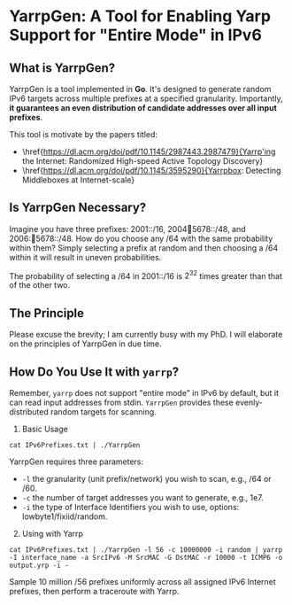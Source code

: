 
# YarrpGen: A Tool for Enabling Yarp Support for "Entire Mode" in IPv6

## What is YarrpGen?

YarrpGen is a tool implemented in __Go__. It's designed to generate random IPv6 targets across multiple prefixes at a specified granularity. Importantly, __it guarantees an even distribution of candidate addresses over all input prefixes__.

This tool is motivate by the papers titled:

- \href{https://dl.acm.org/doi/pdf/10.1145/2987443.2987479}{Yarrp'ing the Internet: Randomized High-speed Active Topology Discovery} 
- \href{https://dl.acm.org/doi/pdf/10.1145/3595290}{Yarrpbox: Detecting Middleboxes at Internet-scale}

## Is YarrpGen Necessary?

Imagine you have three prefixes: 2001::/16, 2004:1234:5678::/48, and 2006::1234:5678::/48. How do you choose any /64 with the same probability within them? Simply selecting a prefix at random and then choosing a /64 within it will result in uneven probabilities.

The probability of selecting a /64 in 2001::/16 is $2^{32}$ times greater than that of the other two.

## The Principle

Please excuse the brevity; I am currently busy with my PhD. I will elaborate on the principles of YarrpGen in due time.

## How Do You Use It with `yarrp`?

Remember, `yarrp` does not support "entire mode" in IPv6 by default, but it can read input addresses from stdin. `YarrpGen` provides these evenly-distributed random targets for scanning.

1. Basic Usage


`cat IPv6Prefixes.txt | ./YarrpGen`

YarrpGen requires three parameters:

- `-l` the granularity (unit prefix/network) you wish to scan, e.g., /64 or /60.
- `-c` the number of target addresses you want to generate, e.g., 1e7.
- `-i` the type of Interface Identifiers you wish to use, options: lowbyte1/fixiid/random.

2. Using with Yarrp

`cat IPv6Prefixes.txt | ./YarrpGen -l 56 -c 10000000 -i random | yarrp -I interface_name -a SrcIPv6 -M SrcMAC -G DstMAC -r 10000 -t ICMP6 -o output.yrp -i -`

Sample 10 million /56 prefixes uniformly across all assigned IPv6 Internet prefixes, then perform a traceroute with Yarrp.

